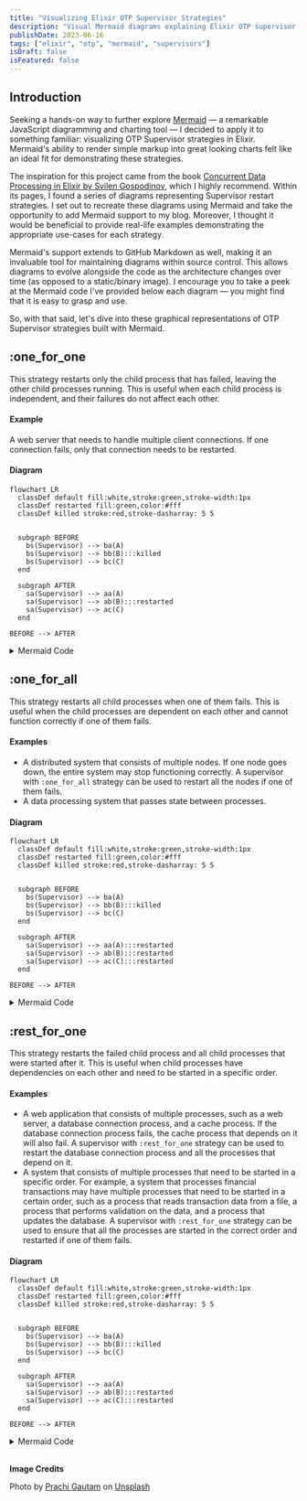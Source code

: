 ```yaml
---
title: "Visualizing Elixir OTP Supervisor Strategies"
description: "Visual Mermaid diagrams explaining Elixir OTP supervisor restart strategies with practical examples."
publishDate: 2023-06-16
tags: ["elixir", "otp", "mermaid", "supervisors"]
isDraft: false
isFeatured: false
---
```


## Introduction

Seeking a hands-on way to further explore [Mermaid](https://mermaid.js.org/) — a remarkable JavaScript diagramming and charting tool — I decided to apply it to something familiar: visualizing OTP Supervisor strategies in Elixir. Mermaid's ability to render simple markup into great looking charts felt like an ideal fit for demonstrating these strategies.

The inspiration for this project came from the book [Concurrent Data Processing in Elixir by Svilen Gospodinov](https://amzn.to/3NB3fwI), which I highly recommend. Within its pages, I found a series of diagrams representing Supervisor restart strategies. I set out to recreate these diagrams using Mermaid and take the opportunity to add Mermaid support to my blog. Moreover, I thought it would be beneficial to provide real-life examples demonstrating the appropriate use-cases for each strategy.

Mermaid's support extends to GitHub Markdown as well, making it an invaluable tool for maintaining diagrams within source control. This allows diagrams to evolve alongside the code as the architecture changes over time (as opposed to a static/binary image). I encourage you to take a peek at the Mermaid code I've provided below each diagram — you might find that it is easy to grasp and use.

So, with that said, let's dive into these graphical representations of OTP Supervisor strategies built with Mermaid.

## :one_for_one

This strategy restarts only the child process that has failed, leaving the other child processes running. This is useful when each child process is independent, and their failures do not affect each other.

#### Example

A web server that needs to handle multiple client connections. If one connection fails, only that connection needs to be restarted.

#### Diagram

```mermaid
flowchart LR
  classDef default fill:white,stroke:green,stroke-width:1px
  classDef restarted fill:green,color:#fff
  classDef killed stroke:red,stroke-dasharray: 5 5


  subgraph BEFORE
    bs(Supervisor) --> ba(A)
    bs(Supervisor) --> bb(B):::killed
    bs(Supervisor) --> bc(C)
  end

  subgraph AFTER
    sa(Supervisor) --> aa(A)
    sa(Supervisor) --> ab(B):::restarted
    sa(Supervisor) --> ac(C)
  end

BEFORE --> AFTER
```

<details>
  <summary>Mermaid Code</summary>

```
flowchart LR
  classDef default fill:white,stroke:green,stroke-width:1px
  classDef restarted fill:green,color:#fff
  classDef killed stroke:red,stroke-dasharray: 5 5


  subgraph BEFORE
    bs(Supervisor) --> ba(A)
    bs(Supervisor) --> bb(B):::killed
    bs(Supervisor) --> bc(C)
  end

  subgraph AFTER
    sa(Supervisor) --> aa(A)
    sa(Supervisor) --> ab(B):::restarted
    sa(Supervisor) --> ac(C)
  end

BEFORE --> AFTER
```

</details>

## :one_for_all

This strategy restarts all child processes when one of them fails. This is useful when the child processes are dependent on each other and cannot function correctly if one of them fails.

#### Examples

- A distributed system that consists of multiple nodes. If one node goes down, the entire system may stop functioning correctly. A supervisor with `:one_for_all` strategy can be used to restart all the nodes if one of them fails.
- A data processing system that passes state between processes.

#### Diagram

```mermaid
flowchart LR
  classDef default fill:white,stroke:green,stroke-width:1px
  classDef restarted fill:green,color:#fff
  classDef killed stroke:red,stroke-dasharray: 5 5


  subgraph BEFORE
    bs(Supervisor) --> ba(A)
    bs(Supervisor) --> bb(B):::killed
    bs(Supervisor) --> bc(C)
  end

  subgraph AFTER
    sa(Supervisor) --> aa(A):::restarted
    sa(Supervisor) --> ab(B):::restarted
    sa(Supervisor) --> ac(C):::restarted
  end

BEFORE --> AFTER
```

<details>
  <summary>Mermaid Code</summary>

```
flowchart LR
  classDef default fill:white,stroke:green,stroke-width:1px
  classDef restarted fill:green,color:#fff
  classDef killed stroke:red,stroke-dasharray: 5 5


  subgraph BEFORE
    bs(Supervisor) --> ba(A)
    bs(Supervisor) --> bb(B):::killed
    bs(Supervisor) --> bc(C)
  end

  subgraph AFTER
    sa(Supervisor) --> aa(A):::restarted
    sa(Supervisor) --> ab(B):::restarted
    sa(Supervisor) --> ac(C):::restarted
  end

BEFORE --> AFTER
```

</details>

## :rest_for_one

This strategy restarts the failed child process and all child processes that were started after it. This is useful when child processes have dependencies on each other and need to be started in a specific order.

#### Examples

- A web application that consists of multiple processes, such as a web server, a database connection process, and a cache process. If the database connection process fails, the cache process that depends on it will also fail. A supervisor with `:rest_for_one` strategy can be used to restart the database connection process and all the processes that depend on it.
- A system that consists of multiple processes that need to be started in a specific order. For example, a system that processes financial transactions may have multiple processes that need to be started in a certain order, such as a process that reads transaction data from a file, a process that performs validation on the data, and a process that updates the database. A supervisor with `:rest_for_one` strategy can be used to ensure that all the processes are started in the correct order and restarted if one of them fails.

#### Diagram

```mermaid
flowchart LR
  classDef default fill:white,stroke:green,stroke-width:1px
  classDef restarted fill:green,color:#fff
  classDef killed stroke:red,stroke-dasharray: 5 5


  subgraph BEFORE
    bs(Supervisor) --> ba(A)
    bs(Supervisor) --> bb(B):::killed
    bs(Supervisor) --> bc(C)
  end

  subgraph AFTER
    sa(Supervisor) --> aa(A)
    sa(Supervisor) --> ab(B):::restarted
    sa(Supervisor) --> ac(C):::restarted
  end

BEFORE --> AFTER
```

<details>
  <summary>Mermaid Code</summary>

```
flowchart LR
  classDef default fill:white,stroke:green,stroke-width:1px
  classDef restarted fill:green,color:#fff
  classDef killed stroke:red,stroke-dasharray: 5 5


  subgraph BEFORE
    bs(Supervisor) --> ba(A)
    bs(Supervisor) --> bb(B):::killed
    bs(Supervisor) --> bc(C)
  end

  subgraph AFTER
    sa(Supervisor) --> aa(A)
    sa(Supervisor) --> ab(B):::restarted
    sa(Supervisor) --> ac(C):::restarted
  end

BEFORE --> AFTER
```

</details>

<br />

**Image Credits**

Photo by <a href="https://unsplash.com/es/@prachi30gautam?utm_source=unsplash&utm_medium=referral&utm_content=creditCopyText">Prachi Gautam</a> on <a href="https://unsplash.com/photos/H2eKFyzup6k?utm_source=unsplash&utm_medium=referral&utm_content=creditCopyText">Unsplash</a>